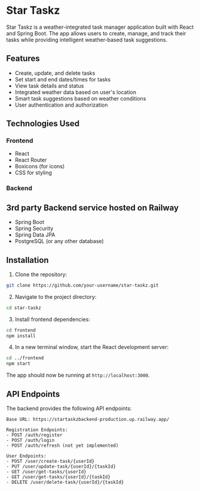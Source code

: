 # Star Taskz

Star Taskz is a weather-integrated task manager application built with React and Spring Boot. The app allows users to create, manage, and track their tasks while providing intelligent weather-based task suggestions.

## Features

- Create, update, and delete tasks
- Set start and end dates/times for tasks
- View task details and status
- Integrated weather data based on user's location
- Smart task suggestions based on weather conditions
- User authentication and authorization

## Technologies Used

### Frontend

- React
- React Router
- Boxicons (for icons)
- CSS for styling

### Backend
## 3rd party Backend service hosted on Railway
- Spring Boot
- Spring Security
- Spring Data JPA
- PostgreSQL (or any other database)

## Installation

1. Clone the repository:

```bash
git clone https://github.com/your-username/star-taskz.git
```

2. Navigate to the project directory:

```bash
cd star-taskz
```

3. Install frontend dependencies:

```bash
cd frontend
npm install
```

4. In a new terminal window, start the React development server:

```bash
cd ../frontend
npm start
```

The app should now be running at `http://localhost:3000`.

## API Endpoints

The backend provides the following API endpoints:

```
Base URL: https://startaskzbackend-production.up.railway.app/

Registration Endpoints:
- POST /auth/register
- POST /auth/login
- POST /auth/refresh (not yet implemented)

User Endpoints:
- POST /user/create-task/{userId}
- PUT /user/update-task/{userId}/{taskId}
- GET /user/get-tasks/{userId}
- GET /user/get-tasks/{userId}/{taskId}
- DELETE /user/delete-task/{userId}/{taskId}
```

